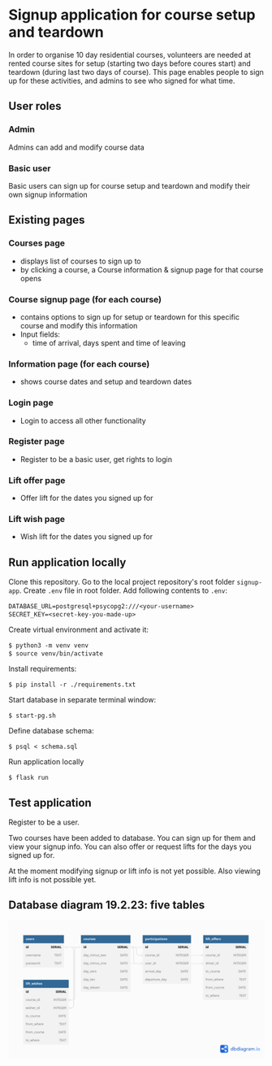 # Signup application for course setup and teardown

In order to organise 10 day residential courses, volunteers are needed at rented course sites for setup (starting two days before coures start) and teardown (during last two days of course). This page enables people to sign up for these activities, and admins to see who signed for what time.

## User roles

### Admin
Admins can add and modify course data
### Basic user
Basic users can sign up for course setup and teardown and modify their own signup information

## Existing pages

### Courses page

- displays list of courses to sign up to
- by clicking a course, a Course information & signup page for that course opens

### Course signup page (for each course)
- contains options to sign up for setup or teardown for this specific course and modify this information
- Input fields:
    - time of arrival, days spent and time of leaving

### Information page (for each course)
- shows course dates and setup and teardown dates

### Login page
- Login to access all other functionality

### Register page
- Register to be a basic user, get rights to login

### Lift offer page
- Offer lift for the dates you signed up for

### Lift wish page
- Wish lift for the dates you signed up for


## Run application locally

Clone this repository. Go to the local project repository's root folder `signup-app`. Create `.env` file in root folder. Add following contents to `.env`:


    DATABASE_URL=postgresql+psycopg2:///<your-username>
    SECRET_KEY=<secret-key-you-made-up>

Create virtual environment and activate it:

    $ python3 -m venv venv
    $ source venv/bin/activate

Install requirements:

    $ pip install -r ./requirements.txt

Start database in separate terminal window:

    $ start-pg.sh

Define database schema:

    $ psql < schema.sql

Run application locally

    $ flask run

## Test application

Register to be a user.

Two courses have been added to database. You can sign up for them and view your signup info. You can also offer or request lifts for the days you signed up for.

At the moment modifying signup or lift info is not yet possible. Also viewing lift info is not possible yet.


## Database diagram 19.2.23: five tables

![dd-diagram-preliminary](images/dbdiagram_190223.png)
